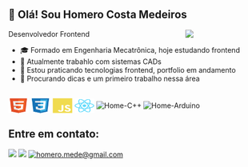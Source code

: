 ## 👋 Olá! Sou Homero Costa Medeiros
<img align='right' src='https://github.com/Homeromedeiros/portfolio-website/blob/master/src/assets/homero_about.jpg' width='150px'>
<p>Desenvolvedor Frontend</p>

- 🎓 Formado em Engenharia Mecatrônica, hoje estudando frontend
- 🔭 Atualmente trabahlo com sistemas CADs
- 🌱 Estou  praticando tecnologias frontend, portfolio em andamento
- 🤔 Procurando dicas e um primeiro trabalho nessa área

<div style="display: inline_block"><br>
  <img align="center" alt="Home-HTML" height="30" width="40" src="https://raw.githubusercontent.com/devicons/devicon/master/icons/html5/html5-original.svg">
  <img align="center" alt="Home-CSS" height="30" width="40" src="https://raw.githubusercontent.com/devicons/devicon/master/icons/css3/css3-original.svg">
  <img align="center" alt="Home-Js" height="30" width="40" src="https://raw.githubusercontent.com/devicons/devicon/master/icons/javascript/javascript-plain.svg">
  <img align="center" alt="Home-React" height="30" width="40" src="https://raw.githubusercontent.com/devicons/devicon/master/icons/react/react-original.svg">
  <img align="center" alt="Home-C++" height="30" width="30" <img src="https://raw.githubusercontent.com/isocpp/logos/master/cpp_logo.png">
  <img align="center" alt="Home-Arduino" height="30" width="40" src="https://cdn.jsdelivr.net/gh/devicons/devicon/icons/arduino/arduino-original.svg"">          
</div>

## Entre em contato:

<div>
  <a href="https://www.linkedin.com/in/homero-costa-medeiros-887017bb/" target="_blank"><img src="https://img.shields.io/badge/-LinkedIn-%230077B5?style=for-the-badge&logo=linkedin&logoColor=white" target="_blank" ></a>
  <a href="https://www.youtube.com/channel/UC3loJnYWxbKMHZDT4WLQHsg" target="_blank"><img src="https://img.shields.io/badge/YouTube-FF0000?style=for-the-badge&logo=youtube&logoColor=white" target="_blank"></a>
  <a href="mailto:homero.mede@gmail.com" target="blank"><img src="https://img.shields.io/badge/Gmail-D14836?style=for-the-badge&logo=gmail&logoColor=white" alt="homero.mede@gmail.com"/></a>
  <!--
  <a href="https://discord.com/channels/@me" target="_blank"><img src="https://img.shields.io/badge/Discord-7289DA?style=for-the-badge&logo=discord&logoColor=white" target="_blank"></a>
  -->
</div>



